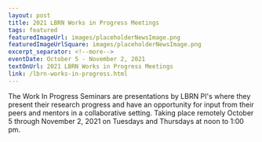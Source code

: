 ```yaml
---
layout: post
title: 2021 LBRN Works in Progress Meetings
tags: featured
featuredImageUrl: images/placeholderNewsImage.png
featuredImageUrlSquare: images/placeholderNewsImage.png
excerpt_separator: <!--more-->
eventDate: October 5 - November 2, 2021
textOnUrl: 2021 LBRN Works in Progress Meetings
link: /lbrn-works-in-progress.html
---
```

<p>The Work In Progress Seminars are presentations by LBRN PI's where they present their research progress and have an opportunity for input from their peers and mentors in a collaborative setting. Taking place remotely October 5 through November 2, 2021 on Tuesdays and Thursdays at noon to 1:00 pm.